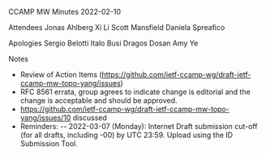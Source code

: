 CCAMP MW Minutes
2022-02-10

Attendees
Jonas Ahlberg
Xi Li
Scott Mansfield
Daniela Spreafico


Apologies 
Sergio Belotti
Italo Busi
Dragos Dosan
Amy Ye

Notes

- Review of Action Items (https://github.com/ietf-ccamp-wg/draft-ietf-ccamp-mw-topo-yang/issues)
- RFC 8561 errata, group agrees to indicate change is editorial and the change is acceptable and should be approved.
- https://github.com/ietf-ccamp-wg/draft-ietf-ccamp-mw-topo-yang/issues/10 discussed
- Reminders:
-- 2022-03-07 (Monday): Internet Draft submission cut-off (for all drafts, including -00) by UTC 23:59. Upload using the ID Submission Tool.
